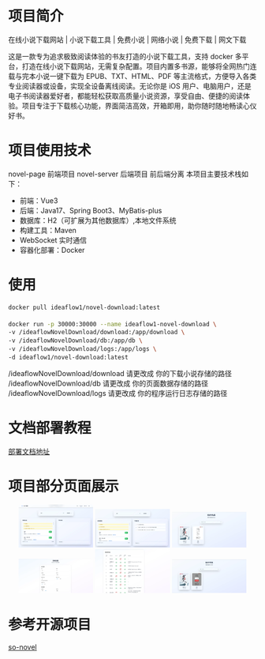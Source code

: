 # 项目简介
在线小说下载网站 | 小说下载工具  | 免费小说 | 网络小说 | 免费下载 | 网文下载

这是一款专为追求极致阅读体验的书友打造的小说下载工具，支持 docker 多平台，打造在线小说下载网站，无需复杂配置。项目内置多书源，能够将全网热门连载与完本小说一键下载为 EPUB、TXT、HTML、PDF 等主流格式，方便导入各类专业阅读器或设备，实现全设备离线阅读。无论你是 iOS 用户、电脑用户，还是电子书阅读器爱好者，都能轻松获取高质量小说资源，享受自由、便捷的阅读体验。项目专注于下载核心功能，界面简洁高效，开箱即用，助你随时随地畅读心仪好书。

# 项目使用技术
novel-page 前端项目
novel-server 后端项目
前后端分离
本项目主要技术栈如下：

- 前端：Vue3
- 后端：Java17、Spring Boot3、MyBatis-plus
- 数据库：H2（可扩展为其他数据库）,本地文件系统
- 构建工具：Maven
- WebSocket 实时通信
- 容器化部署：Docker

# 使用

```bash
docker pull ideaflow1/novel-download:latest

docker run -p 30000:30000 --name ideaflow1-novel-download \
-v /ideaflowNovelDownload/download:/app/download \
-v /ideaflowNovelDownload/db:/app/db \
-v /ideaflowNovelDownload/logs:/app/logs \
-d ideaflow1/novel-download:latest

```

/ideaflowNovelDownload/download 请更改成 你的下载小说存储的路径
/ideaflowNovelDownload/db  请更改成 你的页面数据存储的路径
/ideaflowNovelDownload/logs  请更改成 你的程序运行日志存储的路径

# 文档部署教程
[部署文档地址](https://www.ideaflow.top/article/82)

# 项目部分页面展示

<div align="center">
  <img src="./imgs/1.webp" alt="页面展示1" width="30%"/>
  <img src="./imgs/2.webp" alt="页面展示2" width="30%"/>
  <img src="./imgs/3.webp" alt="页面展示3" width="30%"/>
</div>


<div align="center">
  <img src="./imgs/4.webp" alt="页面展示4" width="30%"/>
  <img src="./imgs/5.webp" alt="页面展示5" width="30%"/>
  <img src="./imgs/6.webp" alt="页面展示6" width="30%"/>
</div>





# 参考开源项目
 [so-novel](https://github.com/freeok/so-novel)
